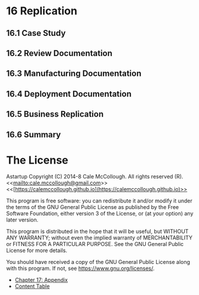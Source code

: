# 16 Replication

## 16.1 Case Study
## 16.2 Review Documentation
## 16.3 Manufacturing Documentation
## 16.4 Deployment Documentation
## 16.5 Business Replication

## 16.6 Summary

# The License

Astartup Copyright (C) 2014-8 Cale McCollough. All rights reserved (R). <<[mailto:cale.mccollough@gmail.com](cale.mccollough@gmail.com)>> <<[https://calemccollough.github.io](https://calemccollough.github.io)>>

This program is free software: you can redistribute it and/or modify it under the terms of the GNU General Public License as published by the Free Software Foundation, either version 3 of the License, or (at your option) any later version.

This program is distributed in the hope that it will be useful, but WITHOUT ANY WARRANTY; without even the implied warranty of MERCHANTABILITY or FITNESS FOR A PARTICULAR PURPOSE. See the GNU General Public License for more details.

You should have received a copy of the GNU General Public License along with this program.  If not, see <https://www.gnu.org/licenses/>.

* [Chapter 17: Appendix](17-appendix.md)
* [Content Table](01-overview.md#11-content-table)

